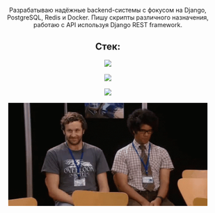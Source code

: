 <!--<h1 align="center">Привет! Mеня зовут Александр.</h1>-->

<!--<p align="center">Я занимаюсь разработкой веб-приложений в направлении E-commerce/CMS на языке Python и увлечённо изучаю технологии, которые мне интересны. </p>-->

<!--<p align="center">Занимаюсь разработкой веб-приложений e-commerce и сайтов на Django, написанием скриптов различного назначения, а также написанием и работой с API (Django REST Framework).</p>

<!--<p align="center">Специализируюсь на разработке веб-приложений e-commerce и сайтов с использованием Django. Также занимаюсь написанием скриптов различного назначения и работой с API, используя Django REST Framework.</p>

<p align="center">Программирую на Python в течение 3 лет и активно развиваюсь в направлении Backend.</p>-->

<p align="center">Разрабатываю надёжные backend-системы с фокусом на Django, PostgreSQL, Redis и Docker.  Пишу скрипты различного назначения, работаю с API используя Django REST framework.</p>

<!--<p align="center">Специализируюсь на разработке веб-приложений e-commerce, а также CRM и ERP систем.</p>-->

<h2 align="center">Стек:</h2>

<p align="center">
	<a href="https://skillicons.dev">
    		<img src="https://skillicons.dev/icons?i=py,django,postgres,redis,rabbitmq,docker,nginx,postman,html,css,git,linux&theme=light" />
	</a>
</p>

<p align="center">
	<a href="https://komarev.com">
    		<img src="http://github-profile-summary-cards.vercel.app/api/cards/profile-details?username=Alex-Wo&theme=github_dark" />
	</a>
</p>

<p align="center">
	<a href="https://komarev.com">
    		<img src="https://komarev.com/ghpvc/?username=Alex-Wo&color=green" />
	</a>
</p>

<p align="center">
	<a href="https://github.com/Alex-Wo?tab=repositories">
    		<img src="https://github.com/Alex-Wo/Alex-Wo/blob/main/it-crowd-roy-and-moss.gif" width="458" height="237" />
	</a>
</p>




<!--![](https://github.com/Alex-Wo/Alex-Wo/blob/main/it-crowd-roy-and-moss.gif)-->


<!--![](http://github-profile-summary-cards.vercel.app/api/cards/profile-details?username=Alex-Wo&theme=github_dark)-->


<!--<h2 align="center">Бэкграунд:</h2>  
<p>Инженерно-техническое образование: выпускник Краснодарского машиностроительного колледжа.</p>
<p>Опыт работы: 15 лет на инженерно-технических должностях, последние 7 лет - инженер по гарантии и старший механик.</p>
<p>Мои достижения:</p>

• Создание локального отдела испытаний и технического контроля;\
• Проверка и доказательство гипотез по снижению отказов техники;\
• Участие в переговорах с производителями и поставщиками;\
• Работа с претензиями заказчиков;\
• Снижение процента отказов техники приблизительно на 60%;\
• Получение 8 патентов на технические решения.-->

<!--Выбор пал на Python из-за обширности его применения, множества библиотек, большого комьюнити и постоянного развития.-->

<!--<div align="center">
  <img src="https://media.giphy.com/media/dWesBcTLavkZuG35MI/giphy.gif" width="600" height="300"/>
</div>-->
